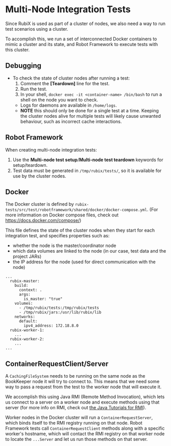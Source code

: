 # Multi-Node Integration Tests

Since RubiX is used as part of a cluster of nodes, we also need a way to run test scenarios using a cluster.

To accomplish this, we run a set of interconnected Docker containers to mimic a cluster and its state,
and Robot Framework to execute tests with this cluster.

## Debugging
* To check the state of cluster nodes after running a test:
  1. Comment the **\[Teardown\]** line for the test.
  2. Run the test.
  3. In your shell, `docker exec -it <container-name> /bin/bash` to run a shell on the node you want to check.
  * Logs for daemons are available in `/home/logs`.    
  * **NOTE** this should only be done for a single test at a time. Keeping the cluster nodes
      alive for multiple tests will likely cause unwanted behaviour, such as incorrect cache interactions.

## Robot Framework

When creating multi-node integration tests:
1. Use the **Multi-node test setup**/**Multi-node test teardown** keywords for setup/teardown. 
2. Test data must be generated in `/tmp/rubix/tests/`, so it is available for use by the cluster nodes.

## Docker

The Docker cluster is defined by `rubix-tests/src/test/robotframework/shared/docker/docker-compose.yml`.
(For more information on Docker compose files, check out <https://docs.docker.com/compose/>)

This file defines the state of the cluster nodes when they start for each integration test,
and specifies properties such as:

* whether the node is the master/coordinator node
* which data volumes are linked to the node (in our case, test data and the project JARs)
* the IP address for the node (used for direct communication with the node)

```
...
  rubix-master:
    build:
      context: .
      args:
        is_master: "true"
    volumes:
      - /tmp/rubix/tests:/tmp/rubix/tests
      - /tmp/rubix/jars:/usr/lib/rubix/lib
    networks:
      default:
        ipv4_address: 172.18.8.0
  rubix-worker-1:
    ...
  rubix-worker-2:
    ...
...
```

## ContainerRequestClient/Server

A `CachingFileSystem` needs to be running on the same node as the BookKeeper node it will try to connect to.
This means that we need some way to pass a request from the test to the worker node that will execute it.

We accomplish this using Java RMI (Remote Method Invocation), which lets us connect to a server on a worker node 
and execute methods using that server (for more info on RMI, 
check out [the Java Tutorials for RMI](https://docs.oracle.com/javase/tutorial/rmi/overview.html)).

Worker nodes in the Docker cluster will run a `ContainerRequestServer`, which binds itself to the RMI registry running on that node.
Robot Framework tests call `ContainerRequestClient` methods along with a specific worker's hostname,
which will contact the RMI registry on that worker node to locate the `...Server` and let us run those methods on that server.
